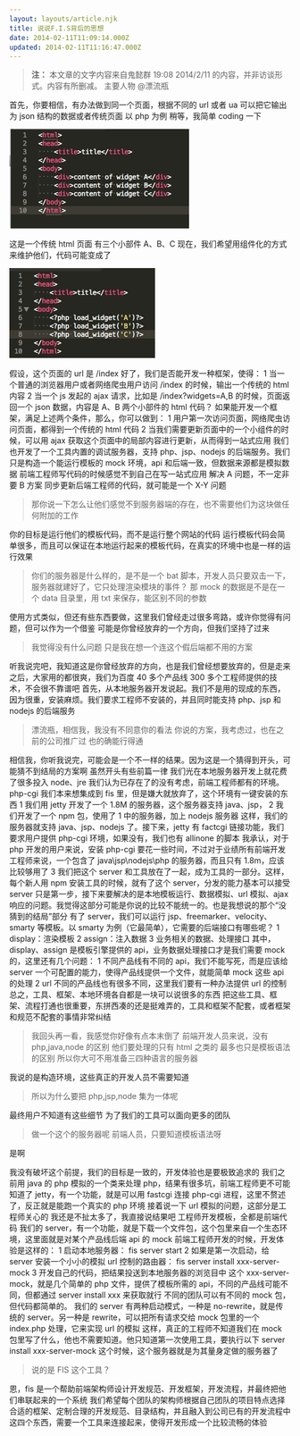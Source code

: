 ```yaml
---
layout: layouts/article.njk
title: 说说F.I.S背后的思想
date: 2014-02-11T11:09:14.000Z
updated: 2014-02-11T11:16:47.000Z
---
```


> **注：** 本文章的文字内容来自鬼懿群 19:08 2014/2/11 的内容，并非访谈形式。内容有所删减。
> 主要人物 @漂流瓶

首先，你要相信，有办法做到同一个页面，根据不同的 url 或者 ua 可以把它输出为 json 结构的数据或者传统页面
以 php 为例
稍等，我简单 coding 一下

![image](/img/fis/img-1.png)

这是一个传统 html 页面
有三个小部件
A、B、C
现在，我们希望用组件化的方式来维护他们，代码可能变成了

![image](/img/fis/img-2.png)

假设，这个页面的 url 是 /index
好了，我们是否能开发一种框架，使得：
1 当一个普通的浏览器用户或者网络爬虫用户访问 /index 的时候，输出一个传统的 html 内容
2 当一个 js 发起的 ajax 请求，比如是 /index?widgets=A,B 的时候，页面返回一个 json 数据，内容是 A、B 两个小部件的 html 代码？
如果能开发一个框架，满足上述两个条件，那么，你可以做到：
1 用户第一次访问页面，网络爬虫访问页面，都得到一个传统的 html 代码
2 当我们需要更新页面中的一个小组件的时候，可以用 ajax 获取这个页面中的局部内容进行更新，从而得到一站式应用
我们也开发了一个工具内置的调试服务器，支持 php、jsp、nodejs 的后端服务。我们只是构造一个能运行模板的 mock 环境，api 和后端一致，但数据来源都是模拟数据
前端工程师写代码的时候感觉不到自己在写一站式应用
解决 A 问题，不一定非要 B 方案
同步更新后端工程师的代码，就可能是一个 X-Y 问题

> 那你说一下怎么让他们感觉不到服务器端的存在，也不需要他们为这块做任何附加的工作

你的目标是运行他们的模板代码，而不是运行整个网站的代码
运行模板代码会简单很多，而且可以保证在本地运行起来的模板代码，在真实的环境中也是一样的运行效果

> 你们的服务器是什么样的，是不是一个 bat 脚本，开发人员只要双击一下，服务器就建好了，它只处理渲染模块的事件？
> 那 mock 的数据是不是在一个 data 目录里，用 txt 来保存，能区别不同的参数

使用方式类似，但还有些东西要做，这里我们曾经走过很多弯路，或许你觉得有问题，但可以作为一个借鉴
可能是你曾经放弃的一个方向，但我们坚持了过来

> 我觉得没有什么问题
> 只是我在想一个连这个假后端都不用的方案

听我说完吧，我知道这是你曾经放弃的方向，也是我们曾经想要放弃的，但是走来之后，大家用的都很爽，我们为百度 40 多个产品线 300 多个工程师提供的技术，不会很不靠谱吧
首先，从本地服务器开发说起。我们不是用的现成的东西，因为很重，安装麻烦。我们要求工程师不安装的，并且同时能支持 php、jsp 和 nodejs 的后端服务

> 漂流瓶，相信我，我没有不同意你的看法
> 你说的方案，我考虑过，也在之前的公司推广过
> 也的确能行得通

相信我，你听我说完，可能会是一个不一样的结果。因为这是一个猜得到开头，可能猜不到结局的方案啊
虽然开头有些前篇一律
我们光在本地服务器开发上就花费了很多投入
node、jre 我们认为已存在了的没有考虑，前端工程师都有的环境。php-cgi 我们本来想集成到 fis 里，但是嫌大就放弃了，这个环境有一键安装的东西
1 我们用 jetty 开发了一个 1.8M 的服务器，这个服务器支持 java、jsp，
2 我们开发了一个 npm 包，使用了 1 中的服务器，加上 nodejs 服务器
这样，我们的服务器就支持 java、jsp、nodejs 了。接下来，jetty 有 factcgi 链接功能，我们要求用户提供 php-cgi 环境，如果没有，我们也有 allinone 的脚本
我承认，对于 php 开发的用户来说，安装 php-cgi 要花一些时间，不过对于业绩所有前端开发工程师来说，一个包含了 java\jsp\nodejs\php 的服务器，而且只有 1.8m，应该比较够用了
3 我们把这个 server 和工具放在了一起，成为工具的一部分。这样，每个新人用 npm 安装工具的时候，就有了这个 server，分发的能力基本可以接受
server 只是第一步，接下来要解决的是本地模板运行、数据模拟、url 模拟、ajax 响应的问题。我觉得这部分可能是你说的比较不能统一的。也是我想说的那个“没猜到的结局”部分
有了 server，我们可以运行 jsp、freemarker、velocity、smarty 等模板。以 smarty 为例（它最简单），它需要的后端接口有哪些呢？
1 display：渲染模板
2 assign：注入数据
3 业务相关的数据、处理接口
其中，display、assign 是模板引擎提供的 api，业务数据处理接口才是我们需要 mock 的，这里还有几个问题：
1 不同产品线有不同的 api，我们不能写死，而是应该给 server 一个可配置的能力，使得产品线提供一个文件，就能简单 mock 这些 api 的处理
2 url 不同的产品线也有很多不同，这里我们要有一种办法提供 url 的控制
总之，工具、框架、本地环境各自都是一块可以说很多的东西
把这些工具、框架、流程打通也很重要，东拼西凑的还是挺难弄的，工具和框架不配套，或者框架和规范不配套的事情非常纠结

> 我回头再一看，我感觉你好像有点本末倒了
> 前端开发人员来说，没有 php,java,node 的区别
> 他们要处理的只有 html 之类的
> 最多也只是模板语法的区别
> 所以你大可不用准备三四种语言的服务器

我说的是构造环境，这些真正的开发人员不需要知道

> 所以为什么要把 php,jsp,node 集为一体呢

最终用户不知道有这些细节
为了我们的工具可以面向更多的团队

> 做一个这个的服务器呢
> 前端人员，只要知道模板语法呀

是啊

我没有破坏这个前提，我们的目标是一致的，开发体验也是要极致追求的
我们之前用 java 的 php 模拟的一个类来处理 php，结果有很多坑，前端工程师更不可能知道了
jetty，有一个功能，就是可以用 fastcgi 连接 php-cgi 进程，这里不赘述了，反正就是能跑一个真实的 php 环境
接着说一下 url 模拟的问题，这部分是工程师关心的
我还是不扯太多了，我直接说结果吧
工程师开发模板，全都是前端代码
我们的 server，有一个功能，就是下载一个文件包，这个包里来自一个生态环境，这里面就是对某个产品线后端 api 的 mock
前端工程师开发的时候，开发体验是这样的：
1 启动本地服务器：
fis server start
2 如果是第一次启动，给 server 安装一个小小的模拟 url 控制的路由器：
fis server install xxx-server-mock
3 开发自己的代码，把结果投送到本地服务器的浏览目中
这个 xxx-server-mock，就是几个简单的 php 文件，提供了模板所需的 api，不同的产品线可能不同，但都通过 server install xxx 来获取就行
不同的团队可以有不同的 mock 包，但代码都简单的。
我们的 server 有两种启动模式，一种是 no-rewrite，就是传统的 server。另一种是 rewrite，可以把所有请求交给 mock 包里的一个 index.php 处理，它来实现 url 的模拟
这样，真正的工程师不知道我们在 mock 包里写了什么，他也不需要知道。他只知道第一次使用工具，要执行以下 server install xxx-server-mock
这个时候，这个服务器就是为其量身定做的服务器了

> 说的是 FIS 这个工具？

恩，fis 是一个帮助前端架构师设计开发规范、开发框架，开发流程，并最终把他们串联起来的一个系统
我们希望每个团队的架构师根据自己团队的项目特点选择合适的框架、定制合理的开发规范、目录结构，并且融入到公司已有的开发流程中
这四个东西，需要一个工具来连接起来，使得开发形成一个比较流畅的体验
